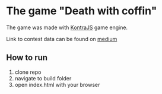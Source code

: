 # The game "Death with coffin"
The game was made with [KontraJS](https://github.com/straker/kontra) game engine.

Link to contest data can be found on [medium](https://medium.com/js13kgames/js13kgames-2022-has-started-73a7bd31721b)

## How to run
1. clone repo
2. navigate to build folder
3. open index.html with your browser